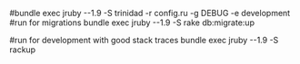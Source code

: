 #bundle exec jruby --1.9 -S trinidad -r config.ru -g DEBUG -e development 
#run for migrations 
bundle exec jruby --1.9 -S rake db:migrate:up 

#run for development with good stack traces
bundle exec jruby --1.9 -S rackup

